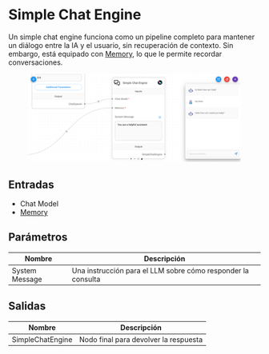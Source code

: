# Simple Chat Engine

Un simple chat engine funciona como un pipeline completo para mantener un diálogo entre la IA y el usuario, sin recuperación de contexto. Sin embargo, está equipado con [Memory](../../langchain/memory/), lo que le permite recordar conversaciones.

<figure><img src="../../../../.gitbook/assets/image (2) (1) (1) (1) (1) (1) (1) (1) (2).png" alt=""><figcaption></figcaption></figure>

## Entradas

* Chat Model
* [Memory](../../langchain/memory/)

## Parámetros

| Nombre         | Descripción                                                  |
| -------------- | ------------------------------------------------------------ |
| System Message | Una instrucción para el LLM sobre cómo responder la consulta |

## Salidas

| Nombre           | Descripción                           |
| ---------------- | ------------------------------------- |
| SimpleChatEngine | Nodo final para devolver la respuesta |
